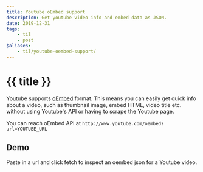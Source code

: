 ```yaml
---
title: Youtube oEmbed support
description: Get youtube video info and embed data as JSON.
date: 2019-12-31
tags:
    - til
    - post
$aliases:
    - til/youtube-oembed-support/
---
```


# {{ title }}


Youtube supports [oEmbed][oembed] format. This means you can easily get quick info about a video, such
as thumbnail image, embed HTML, video title etc. without using Youtube's API or having to scrape
the Youtube page.

You can reach oEmbed API at `http://www.youtube.com/oembed?url=YOUTUBE_URL`

[oembed]: https://oembed.com/

## Demo

Paste in a url and click fetch to inspect an oembed json for a Youtube video.

<form id="yt" @submit.prevent="handleSubmit()" x-data="app()" x-cloak>
<p>
    <label for="url">URL:</label>
    <input id="url" type="url" x-model="url" name="url" placeholder="<youtube_url>">
</p>
<p>
    <span>oEmbed URL:</span>
    <pre class='snippet' x-text="`http://www.youtube.com/oembed?url=${url ? encodeURIComponent(url) : '...'}`"></pre>
</p>
<p>
    <button type="submit" class="button">fetch!</button>
</p>
<pre class="snippet"><code x-text="text"></code></pre>
</form>

<script src="https://cdn.jsdelivr.net/gh/alpinejs/alpine@2/dist/alpine.js" defer></script>
<script>
    function app() {
        return {
            url: 'https://www.youtube.com/watch?v=dQw4w9WgXcQ',
            text: '// json will appear here',
            async handleSubmit() {
                if (!this.url) return;
                this.text = 'fetching json...';
                // http://www.youtube.com/oembed doesn't send CORS headers, so I have to use a proxy here
                const url = `/api/proxy?url=${this.oembedUrl(this.url)}`;
                const json = await fetch(url).then(r => r.json());
                this.text = JSON.stringify(json, null, 2);
            },
            oembedUrl(url) {
                return `http://www.youtube.com/oembed?url=${encodeURIComponent(url)}`
            }
        };
    }
</script>

<style>
    [x-cloak] {
        display: none;
    }
</style>
